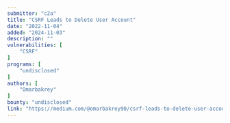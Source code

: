 ```yaml
---
submitter: "c2a"
title: "CSRF Leads to Delete User Account"
date: "2022-11-04"
added: "2024-11-03"
description: ""
vulnerabilities: [
    "CSRF"
]
programs: [
    "undisclosed"
]
authors: [
    "Omarbakrey"
]
bounty: "undisclosed"
link: "https://medium.com/@omarbakrey90/csrf-leads-to-delete-user-account-fc362078be2f"
---
```




